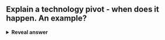 ## Explain a technology pivot - when does it happen. An example?
<details>
<summary><b>Reveal answer</b></summary>
When it becomes clear that the product could deliver its value more efficiently using different technology.<br><br>Microsoft office moved from one-time fee download to a subscription service in the cloud.
</details>
